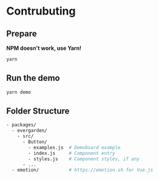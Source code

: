 # Contrubuting

## Prepare

**NPM doesn't work, use Yarn!**

```bash
yarn
```

## Run the demo

```bash
yarn demo
```

## Folder Structure

```bash
- packages/
  - evergarden/
    - src/
      - Button/
        - examples.js  # Demoboard example
        - index.js     # Component entry
        - styles.js    # Component styles, if any
      - ...
  - emotion/           # https://emotion.sh for Vue.js
```